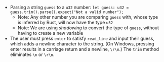 - Parsing a string `guess` to a `u32` number: `let guess: u32 = guess.trim().parse().expect("Not a valid number");`
  - Note: Any other number you are comparing `guess` with, whose type is inferred by Rust, will now have the type `u32`
  - Note: We are using _shadowing_ to convert the type of `guess`, without having to create a new variable
- The user must press `enter` to satisfy `read_line` and input their guess, which adds a newline character to the string. (On Windows, pressing enter results in a carriage return and a newline, `\r\n`.) The `trim` method eliminates `\n` or `\r\n`.
